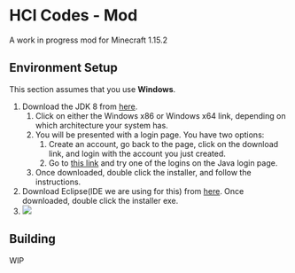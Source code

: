 #  HCI Codes - Mod
A work in progress mod for Minecraft 1.15.2


## Environment Setup
This section assumes that you use __Windows__.

1. Download the JDK 8 from [here](https://www.oracle.com/ca-en/java/technologies/javase/javase-jdk8-downloads.html).
	1. Click on either the Windows x86 or Windows x64 link, depending on which architecture your system has.
	2. You will be presented with a login page. You have two options:
		1. Create an account, go back to the page, click on the download link, and login with the account you just created.
		2. Go to [this link](http://bugmenot.com/view/oracle.com) and try one of the logins on the Java login page.
	3. Once downloaded, double click the installer, and follow the instructions.
2. Download Eclipse(IDE we are using for this) from [here](https://www.eclipse.org/downloads/download.php?file=/oomph/epp/2020-09/R/eclipse-inst-jre-win64.exe). Once downloaded, double click the installer exe.
3. ![](/git_assets/eclipse.png)
## Building
WIP 